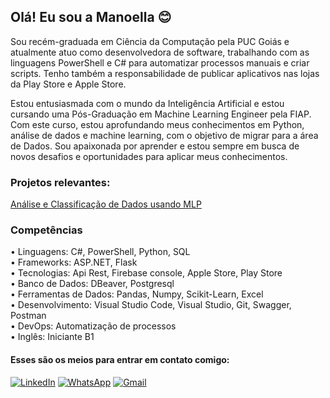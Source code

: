 ## Olá! Eu sou a Manoella 😊
Sou recém-graduada em Ciência da Computação pela PUC Goiás e atualmente atuo como desenvolvedora de software, trabalhando com as linguagens PowerShell e C# para automatizar processos manuais e criar scripts. Tenho também a responsabilidade de publicar aplicativos nas lojas da Play Store e Apple Store.

Estou entusiasmada com o mundo da Inteligência Artificial e estou cursando uma Pós-Graduação em Machine Learning Engineer pela FIAP. Com este curso, estou aprofundando meus conhecimentos em Python, análise de dados e machine learning, com o objetivo de migrar para a área de Dados. Sou apaixonada por aprender e estou sempre em busca de novos desafios e oportunidades para aplicar meus conhecimentos.

### Projetos relevantes:
[Análise e Classificação de Dados usando MLP](https://github.com/manoellaborges/trabalho-de-conclusao-de-curso)

### Competências
• Linguagens: C#, PowerShell, Python, SQL  
• Frameworks: ASP.NET, Flask  
• Tecnologias: Api Rest, Firebase console, Apple Store, Play Store  
• Banco de Dados: DBeaver, Postgresql  
• Ferramentas de Dados: Pandas, Numpy, Scikit-Learn, Excel  
• Desenvolvimento: Visual Studio Code, Visual Studio, Git, Swagger, Postman  
• DevOps: Automatização de processos  
• Inglês: Iniciante B1  

#### Esses são os meios para entrar em contato comigo:

[![LinkedIn](https://img.shields.io/badge/LinkedIn-0077B5?style=for-the-badge&logo=linkedin&logoColor=white)](https://www.linkedin.com/in/manoella-cristyna-borges-matias-28571a176/)
[![WhatsApp](https://img.shields.io/badge/WhatsApp-25D366?style=for-the-badge&logo=whatsapp&logoColor=white)](https://api.whatsapp.com/send?phone=5562994381881&text=Ol%C3%A1%2C%20Manoella.)
[![Gmail](https://img.shields.io/badge/Gmail-D14836?style=for-the-badge&logo=gmail&logoColor=white)](mailto:manoellabborges@gmail.com)
